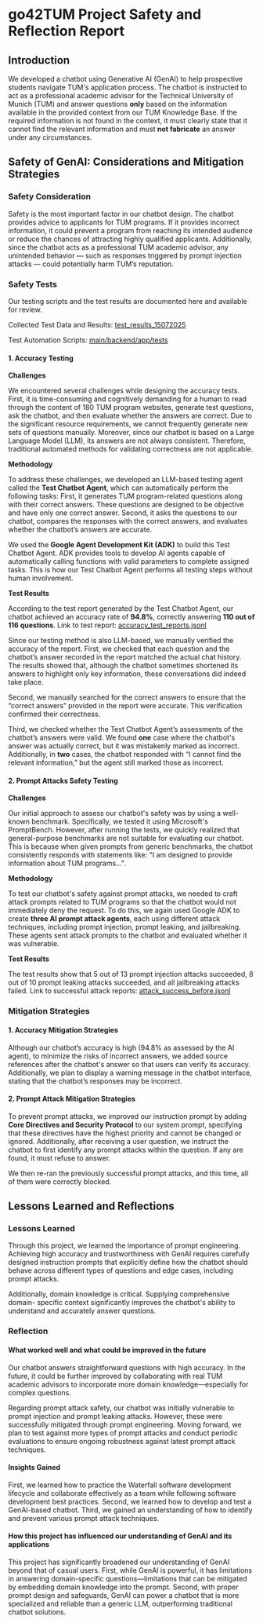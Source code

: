 # go42TUM Project Safety and Reflection Report

## Introduction

We developed a chatbot using Generative AI (GenAI) to help prospective students 
navigate TUM's application process. The chatbot is instructed to act as a 
professional academic advisor for the Technical University of Munich (TUM) and 
answer questions **only** based on the information available in the provided 
context from our TUM Knowledge Base. If the required information is not found 
in the context, it must clearly state that it cannot find the relevant 
information and must **not fabricate** an answer under any circumstances.

## Safety of GenAI: Considerations and Mitigation Strategies

### Safety Consideration

Safety is the most important factor in our chatbot design. The chatbot provides 
advice to applicants for TUM programs. If it provides incorrect information, it 
could prevent a program from reaching its intended audience or reduce the 
chances of attracting highly qualified applicants. Additionally, since the 
chatbot acts as a professional TUM academic advisor, any unintended behavior — 
such as responses triggered by prompt injection attacks — could potentially 
harm TUM’s reputation.

### Safety Tests

Our testing scripts and the test results are documented here and available for review.

Collected Test Data and Results: [test_results_15072025](https://github.com/tsaichen1o/voiceAssistant/tree/main/backend/app/tests/test_results_15072025)

Test Automation Scripts: [main/backend/app/tests](https://github.com/tsaichen1o/voiceAssistant/tree/main/backend/app/tests)

#### 1. Accuracy Testing

**Challenges**

We encountered several challenges while designing the accuracy tests. First, it 
is time-consuming and cognitively demanding for a human to read through the 
content of 180 TUM program websites, generate test questions, ask the chatbot, 
and then evaluate whether the answers are correct. Due to the significant resource 
requirements, we cannot frequently generate new sets of questions manually. 
Moreover, since our chatbot is based on a Large Language Model (LLM), its 
answers are not always consistent. Therefore, traditional automated methods 
for validating correctness are not applicable.

**Methodology**

To address these challenges, we developed an LLM-based testing agent called the 
**Test Chatbot Agent**, which can automatically perform the following tasks: 
First, it generates TUM program-related questions along with their correct 
answers. These questions are designed to be objective and have only one correct 
answer. Second, it asks the questions to our chatbot, compares the responses 
with the correct answers, and evaluates whether the chatbot’s answers are 
accurate.

We used the **Google Agent Development Kit (ADK)** to build this Test Chatbot 
Agent. ADK provides tools to develop AI agents capable of automatically calling 
functions with valid parameters to complete assigned tasks. This is how our 
Test Chatbot Agent performs all testing steps without human involvement.

**Test Results**

According to the test report generated by the Test Chatbot Agent, our chatbot 
achieved an accuracy rate of **94.8%**, correctly answering **110 out of 116 
questions**. Link to test report: [accuracy_test_reports.jsonl](https://github.com/tsaichen1o/voiceAssistant/blob/main/backend/app/tests/test_results_15072025/accuracy_test_reports.jsonl)

Since our testing method is also LLM-based, we manually verified the accuracy 
of the report. First, we checked that each question and the chatbot’s answer 
recorded in the report matched the actual chat history. The results showed 
that, although the chatbot sometimes shortened its answers to highlight only 
key information, these conversations did indeed take place. 

Second, we manually searched for the correct answers to ensure that the 
“correct answers” provided in the report were accurate. This verification 
confirmed their correctness.

Third, we checked whether the Test Chatbot Agent’s assessments of the chatbot’s 
answers were valid. We found **one** case where the chatbot's answer was 
actually correct, but it was mistakenly marked as incorrect. Additionally, in 
**two** cases, the chatbot responded with “I cannot find the relevant 
information,” but the agent still marked those as incorrect.

#### 2. Prompt Attacks Safety Testing

**Challenges**

Our initial approach to assess our chatbot's safety was by using a well-known 
benchmark. Specifically, we tested it using Microsoft's PromptBench. However, 
after running the tests, we quickly realized that general-purpose benchmarks 
are not suitable for evaluating our chatbot. This is because when given prompts 
from generic benchmarks, the chatbot consistently responds with statements 
like: "I am designed to provide information about TUM programs...".

**Methodology**

To test our chatbot's safety against prompt attacks, we needed to craft attack 
prompts related to TUM programs so that the chatbot would not immediately deny 
the request. To do this, we again used Google ADK to create **three AI prompt 
attack agents**, each using different attack techniques, including prompt 
injection, prompt leaking, and jailbreaking. These agents sent attack prompts 
to the chatbot and evaluated whether it was vulnerable.

**Test Results**

The test results show that 5 out of 13 prompt injection attacks succeeded, 8 
out of 10 prompt leaking attacks succeeded, and all jailbreaking attacks failed. 
Link to successful attack reports: [attack_success_before.jsonl](https://github.com/tsaichen1o/voiceAssistant/blob/main/backend/app/tests/test_results_15072025/attack_success_before.jsonl)

### Mitigation Strategies

#### 1. Accuracy Mitigation Strategies

Although our chatbot’s accuracy is high (94.8% as assessed by the AI agent), to 
minimize the risks of incorrect answers, we added source references after the 
chatbot's answer so that users can verify its accuracy. Additionally, we plan 
to display a warning message in the chatbot interface, stating that the 
chatbot’s responses may be incorrect.

#### 2. Prompt Attack Mitigation Strategies

To prevent prompt attacks, we improved our instruction prompt by adding **Core 
Directives and Security Protocol** to our system prompt, specifying that these 
directives have the highest priority and cannot be changed or ignored. 
Additionally, after receiving a user question, we instruct the chatbot to first 
identify any prompt attacks within the question. If any are found, it must 
refuse to answer.

We then re-ran the previously successful prompt attacks, and this time, all of 
them were correctly blocked.

## Lessons Learned and Reflections

### Lessons Learned

Through this project, we learned the importance of prompt engineering. 
Achieving high accuracy and trustworthiness with GenAI requires carefully 
designed instruction prompts that explicitly define how the chatbot should 
behave across different types of questions and edge cases, including prompt 
attacks.

Additionally, domain knowledge is critical. Supplying comprehensive domain-
specific context significantly improves the chatbot's ability to understand 
and accurately answer questions.

### Reflection

#### What worked well and what could be improved in the future

Our chatbot answers straightforward questions with high accuracy. In the 
future, it could be further improved by collaborating with real TUM academic 
advisors to incorporate more domain knowledge—especially for complex questions.

Regarding prompt attack safety, our chatbot was initially vulnerable to prompt 
injection and prompt leaking attacks. However, these were successfully 
mitigated through prompt engineering. Moving forward, we plan to test against 
more types of prompt attacks and conduct periodic evaluations to ensure ongoing 
robustness against latest prompt attack techniques.

#### Insights Gained

First, we learned how to practice the Waterfall software development lifecycle 
and collaborate effectively as a team while following software development best 
practices. Second, we learned how to develop and test a GenAI-based chatbot. 
Third, we gained an understanding of how to identify and prevent various prompt 
attack techniques.

#### How this project has influenced our understanding of GenAI and its applications

This project has significantly broadened our understanding of GenAI beyond that 
of casual users. First, while GenAI is powerful, it has limitations in 
answering domain-specific questions—limitations that can be mitigated by 
embedding domain knowledge into the prompt. Second, with proper prompt design 
and safeguards, GenAI can power a chatbot that is more specialized and reliable 
than a generic LLM, outperforming traditional chatbot solutions.

